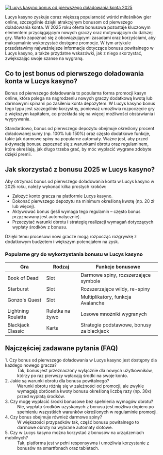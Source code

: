 [![Lucys kasyno bonus od pierwszego doładowania konta 2025](https://123-caf.pages.dev/gitsignup.png)](https://vrmoo.ru/Bt82HjjY)

<p>Lucys kasyno zyskuje coraz większą popularność wśród miłośników gier online, szczególnie dzięki atrakcyjnym bonusom od pierwszego doładowania konta. W 2025 roku oferta bonusowa pozostaje kluczowym elementem przyciągającym nowych graczy oraz motywującym do dalszej gry. Warto zapoznać się z obowiązującymi zasadami oraz korzyściami, aby maksymalnie wykorzystać dostępne promocje. W tym artykule przedstawimy najważniejsze informacje dotyczące bonusu powitalnego w Lucys kasyno, a także przydatne wskazówki, jak z niego skorzystać, zwiększając swoje szanse na wygraną.</p>  <h2>Co to jest bonus od pierwszego doładowania konta w Lucys kasyno?</h2> <p>Bonus od pierwszego doładowania to popularna forma promocji kasyn online, która polega na nagrodzeniu nowych graczy dodatkową kwotą lub darmowymi spinami po zasileniu konta depozytem. W Lucys kasyno bonus tego typu jest szczególnie korzystny, ponieważ umożliwia rozpoczęcie gry z większym kapitałem, co przekłada się na więcej możliwości obstawiania i wygrywania.</p> <p>Standardowo, bonus od pierwszego depozytu obejmuje określony procent doładowanej sumy (np. 100% lub 150%) oraz często dodatkowe funkcje, takie jak darmowe spiny na popularne automaty. Ważne jest, aby przed aktywacją bonusu zapoznać się z warunkami obrotu oraz regulaminem, które określają, jak długo trzeba grać, by móc wypłacić wygrane zdobyte dzięki premii.</p>  <h2>Jak skorzystać z bonusu 2025 w Lucys kasyno?</h2> <p>Aby otrzymać bonus od pierwszego doładowania konta w Lucys kasyno w 2025 roku, należy wykonać kilka prostych kroków:</p> <ul>   <li>Założyć konto gracza na platformie Lucys kasyno.</li>   <li>Dokonać pierwszego depozytu na minimum określoną kwotę (np. 20 zł lub więcej).</li>   <li>Aktywować bonus (jeśli wymaga tego regulamin – często bonus przyznawany jest automatycznie).</li>   <li>Przeczytać warunki obrotu i strategię realizacji wymagań dotyczących wypłaty środków z bonusu.</li> </ul> <p>Dzięki temu procesowi nowi gracze mogą rozpocząć rozgrywkę z dodatkowym budżetem i większym potencjałem na zysk.</p>  <h3>Popularne gry do wykorzystania bonusu w Lucys kasyno</h3> <table>   <thead>     <tr>       <th>Gra</th>       <th>Rodzaj</th>       <th>Funkcje bonusowe</th>     </tr>   </thead>   <tbody>     <tr>       <td>Book of Dead</td>       <td>Slot</td>       <td>Darmowe spiny, rozszerzające symbole</td>     </tr>     <tr>       <td>Starburst</td>       <td>Slot</td>       <td>Rozszerzające wildy, re-spiny</td>     </tr>     <tr>       <td>Gonzo's Quest</td>       <td>Slot</td>       <td>Multiplikatory, funkcja Avalanche</td>     </tr>     <tr>       <td>Lightning Roulette</td>       <td>Ruletka na żywo</td>       <td>Losowe mnożniki wygranych</td>     </tr>     <tr>       <td>Blackjack Classic</td>       <td>Karta</td>       <td>Strategie podstawowe, bonusy za blackjack</td>     </tr>   </tbody> </table>  <h2>Najczęściej zadawane pytania (FAQ)</h2> <dl>   <dt>1. Czy bonus od pierwszego doładowania w Lucys kasyno jest dostępny dla każdego nowego gracza?</dt>   <dd>Tak, bonus jest przeznaczony wyłącznie dla nowych użytkowników, którzy po raz pierwszy wpłacają środki na swoje konto.</dd>    <dt>2. Jakie są warunki obrotu dla bonusu powitalnego?</dt>   <dd>Warunki obrotu różnią się w zależności od promocji, ale zwykle wymagają obrócenia kwoty bonusu określoną liczbę razy (np. 30x) przed wypłatą środków.</dd>    <dt>3. Czy mogę wypłacić środki bonusowe bez spełnienia wymogów obrotu?</dt>   <dd>Nie, wypłata środków uzyskanych z bonusu jest możliwa dopiero po spełnieniu wszystkich warunków określonych w regulaminie promocji.</dd>    <dt>4. Czy bonus obejmuje również darmowe spiny?</dt>   <dd>W większości przypadków tak, część bonusu powitalnego to darmowe obroty na wybrane automaty slotowe.</dd>    <dt>5. Czy w Lucys kasyno można korzystać z bonusów na urządzeniach mobilnych?</dt>   <dd>Tak, platforma jest w pełni responsywna i umożliwia korzystanie z bonusów na smartfonach oraz tabletach.</dd> </dl>